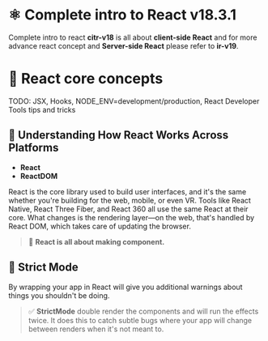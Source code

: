 # ⚛️ Complete intro to React v18.3.1

Complete intro to react **citr-v18** is all about **client-side React** and for more advance react concept and **Server-side React** please refer to **ir-v19**.

# 🚀 React core concepts

TODO: JSX, Hooks, NODE_ENV=development/production, React Developer Tools tips and tricks

## 📌 Understanding How React Works Across Platforms

- **React**
- **ReactDOM**

React is the core library used to build user interfaces, and it's the same whether you're building for the web, mobile, or even VR. Tools like React Native, React Three Fiber, and React 360 all use the same React at their core. What changes is the rendering layer—on the web, that's handled by React DOM, which takes care of updating the browser.

> 🧩 **React is all about making component.**

## 📌 Strict Mode

By wrapping your app in <StrictMode></StrictMode> React will give you additional warnings about things you shouldn't be doing.

> ✅ **StrictMode** double render the components and will run the effects twice. It does this to catch subtle bugs where your app will change between renders when it's not meant to.
